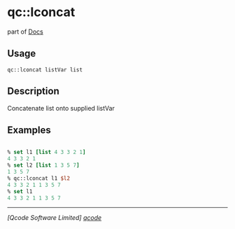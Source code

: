 qc::lconcat
===========

part of [Docs](.)

Usage
-----
`
        qc::lconcat listVar list
    `

Description
-----------
Concatenate list onto supplied listVar

Examples
--------
```tcl

% set l1 [list 4 3 3 2 1]
4 3 3 2 1
% set l2 [list 1 3 5 7]
1 3 5 7
% qc::lconcat l1 $l2
4 3 3 2 1 1 3 5 7
% set l1
4 3 3 2 1 1 3 5 7
```

----------------------------------
*[Qcode Software Limited] [qcode]*

[qcode]: www.qcode.co.uk "Qcode Software"